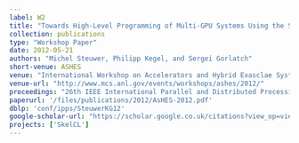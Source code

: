 ```yaml
---
label: W2
title: "Towards High-Level Programming of Multi-GPU Systems Using the SkelCL Library"
collection: publications
type: "Workshop Paper"
date: 2012-05-21
authors: "Michel Steuwer, Philipp Kegel, and Sergei Gorlatch"
short-venue: ASHES
venue: "International Workshop on Accelerators and Hybrid Exasclae Systems @ IPDPS"
venue-url: "http://www.mcs.anl.gov/events/workshops/ashes/2012/"
proceedings: "26th IEEE International Parallel and Distributed Processing Symposium Workshops & PhD Forum, IPDPS 2012, Shanghai, China, May 21-25, 2012"
paperurl: '/files/publications/2012/AsHES-2012.pdf'
dblp: 'conf/ipps/SteuwerKG12'
google-scholar-url: "https://scholar.google.co.uk/citations?view_op=view_citation&hl=en&user=XdXJRZEAAAAJ&citation_for_view=XdXJRZEAAAAJ:d1gkVwhDpl0C"
projects: ['SkelCL']
---
```

